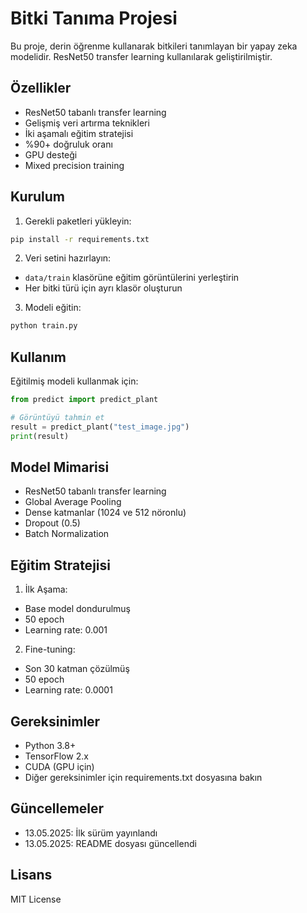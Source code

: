 # Bitki Tanıma Projesi

Bu proje, derin öğrenme kullanarak bitkileri tanımlayan bir yapay zeka modelidir. ResNet50 transfer learning kullanılarak geliştirilmiştir.

## Özellikler

- ResNet50 tabanlı transfer learning
- Gelişmiş veri artırma teknikleri
- İki aşamalı eğitim stratejisi
- %90+ doğruluk oranı
- GPU desteği
- Mixed precision training

## Kurulum

1. Gerekli paketleri yükleyin:
```bash
pip install -r requirements.txt
```

2. Veri setini hazırlayın:
- `data/train` klasörüne eğitim görüntülerini yerleştirin
- Her bitki türü için ayrı klasör oluşturun

3. Modeli eğitin:
```bash
python train.py
```

## Kullanım

Eğitilmiş modeli kullanmak için:
```python
from predict import predict_plant

# Görüntüyü tahmin et
result = predict_plant("test_image.jpg")
print(result)
```

## Model Mimarisi

- ResNet50 tabanlı transfer learning
- Global Average Pooling
- Dense katmanlar (1024 ve 512 nöronlu)
- Dropout (0.5)
- Batch Normalization

## Eğitim Stratejisi

1. İlk Aşama:
- Base model dondurulmuş
- 50 epoch
- Learning rate: 0.001

2. Fine-tuning:
- Son 30 katman çözülmüş
- 50 epoch
- Learning rate: 0.0001

## Gereksinimler

- Python 3.8+
- TensorFlow 2.x
- CUDA (GPU için)
- Diğer gereksinimler için requirements.txt dosyasına bakın

## Güncellemeler

- 13.05.2025: İlk sürüm yayınlandı
- 13.05.2025: README dosyası güncellendi

## Lisans

MIT License 